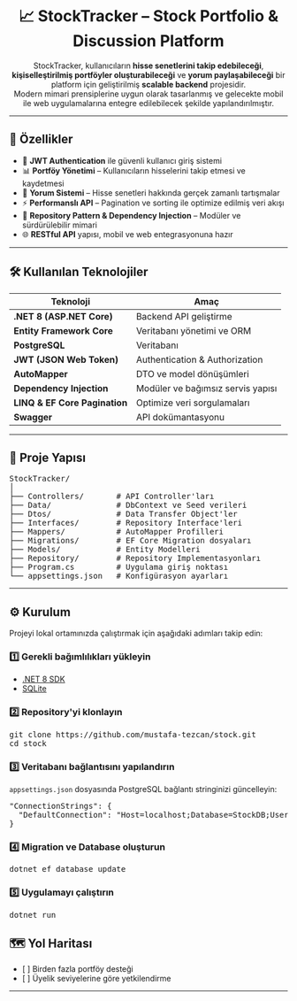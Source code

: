 <div align="center">
  <h1>📈 StockTracker – Stock Portfolio & Discussion Platform</h1>
  <p>
    StockTracker, kullanıcıların <strong>hisse senetlerini takip edebileceği</strong>, 
    <strong>kişiselleştirilmiş portföyler oluşturabileceği</strong> ve 
    <strong>yorum paylaşabileceği</strong> bir platform için geliştirilmiş 
    <strong>scalable backend</strong> projesidir.<br>
    Modern mimari prensiplerine uygun olarak tasarlanmış ve gelecekte mobil ile web 
    uygulamalarına entegre edilebilecek şekilde yapılandırılmıştır.
  </p>
</div>

<hr>

<h2>🚀 Özellikler</h2>
<ul>
  <li>🔐 <strong>JWT Authentication</strong> ile güvenli kullanıcı giriş sistemi</li>
  <li>📊 <strong>Portföy Yönetimi</strong> – Kullanıcıların hisselerini takip etmesi ve kaydetmesi</li>
  <li>💬 <strong>Yorum Sistemi</strong> – Hisse senetleri hakkında gerçek zamanlı tartışmalar</li>
  <li>⚡ <strong>Performanslı API</strong> – Pagination ve sorting ile optimize edilmiş veri akışı</li>
  <li>🧩 <strong>Repository Pattern & Dependency Injection</strong> – Modüler ve sürdürülebilir mimari</li>
  <li>🌐 <strong>RESTful API</strong> yapısı, mobil ve web entegrasyonuna hazır</li>
</ul>

<hr>

<h2>🛠 Kullanılan Teknolojiler</h2>
<table>
  <thead>
    <tr>
      <th>Teknoloji</th>
      <th>Amaç</th>
    </tr>
  </thead>
  <tbody>
    <tr><td><strong>.NET 8 (ASP.NET Core)</strong></td><td>Backend API geliştirme</td></tr>
    <tr><td><strong>Entity Framework Core</strong></td><td>Veritabanı yönetimi ve ORM</td></tr>
    <tr><td><strong>PostgreSQL</strong></td><td>Veritabanı</td></tr>
    <tr><td><strong>JWT (JSON Web Token)</strong></td><td>Authentication & Authorization</td></tr>
    <tr><td><strong>AutoMapper</strong></td><td>DTO ve model dönüşümleri</td></tr>
    <tr><td><strong>Dependency Injection</strong></td><td>Modüler ve bağımsız servis yapısı</td></tr>
    <tr><td><strong>LINQ & EF Core Pagination</strong></td><td>Optimize veri sorgulamaları</td></tr>
    <tr><td><strong>Swagger</strong></td><td>API dokümantasyonu</td></tr>
  </tbody>
</table>

<hr>

<h2>📂 Proje Yapısı</h2>
<pre>
StockTracker/
│
├── Controllers/       # API Controller'ları
├── Data/              # DbContext ve Seed verileri
├── Dtos/              # Data Transfer Object'ler
├── Interfaces/        # Repository Interface'leri
├── Mappers/           # AutoMapper Profilleri
├── Migrations/        # EF Core Migration dosyaları
├── Models/            # Entity Modelleri
├── Repository/        # Repository Implementasyonları
├── Program.cs         # Uygulama giriş noktası
└── appsettings.json   # Konfigürasyon ayarları
</pre>

<hr>

<h2>⚙️ Kurulum</h2>
<p>Projeyi lokal ortamınızda çalıştırmak için aşağıdaki adımları takip edin:</p>

<h3>1️⃣ Gerekli bağımlılıkları yükleyin</h3>
<ul>
  <li><a href="https://dotnet.microsoft.com/download/dotnet/8.0">.NET 8 SDK</a></li>
  <li><a href="https://www.sqlite.org/download.html">SQLite</a></li>
</ul>


<h3>2️⃣ Repository'yi klonlayın</h3>
<pre>
git clone https://github.com/mustafa-tezcan/stock.git
cd stock
</pre>

<h3>3️⃣ Veritabanı bağlantısını yapılandırın</h3>
<p><code>appsettings.json</code> dosyasında PostgreSQL bağlantı stringinizi güncelleyin:</p>
<pre>
"ConnectionStrings": {
  "DefaultConnection": "Host=localhost;Database=StockDB;Username=postgres;Password=yourpassword"
}
</pre>

<h3>4️⃣ Migration ve Database oluşturun</h3>
<pre>
dotnet ef database update
</pre>

<h3>5️⃣ Uygulamayı çalıştırın</h3>
<pre>
dotnet run
</pre>

<h2>🗺 Yol Haritası</h2>
<ul>
  <li>[ ] Birden fazla portföy desteği</li>
  <li>[ ] Üyelik seviyelerine göre yetkilendirme</li>
</ul>

<hr>



